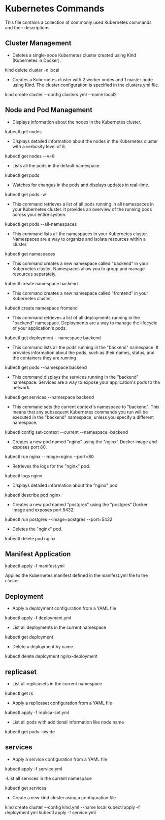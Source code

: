 # Kubernetes Commands

This file contains a collection of commonly used Kubernetes commands and their descriptions.

## Cluster Management

- Deletes a single-node Kubernetes cluster created using Kind (Kubernetes in Docker).


kind delete cluster -n local

- Creates a Kubernetes cluster with 2 worker nodes and 1 master node using Kind. The cluster configuration is specified in the clusters.yml file.


kind create cluster --config clusters.yml --name local2


## Node and Pod Management

- Displays information about the nodes in the Kubernetes cluster.


kubectl get nodes

- Displays detailed information about the nodes in the Kubernetes cluster with a verbosity level of 8.

 
kubectl get nodes --v=8

- Lists all the pods in the default namespace.


kubectl get pods

- Watches for changes in the pods and displays updates in real-time.

kubectl get pods -w

- This command retrieves a list of all pods running in all namespaces in your Kubernetes cluster. It provides an overview of the running pods across your entire system.

kubectl get pods --all-namespaces



- This command lists all the namespaces in your Kubernetes cluster. Namespaces are a way to organize and isolate resources within a cluster.

kubectl get namespaces



- This command creates a new namespace called "backend" in your Kubernetes cluster. Namespaces allow you to group and manage resources separately.

kubectl create namespace backend



- This command creates a new namespace called "frontend" in your Kubernetes cluster.

kubectl create namespace frontend



- This command retrieves a list of all deployments running in the "backend" namespace. Deployments are a way to manage the lifecycle of your application's pods.

kubectl get deployment --namespace backend




- This command lists all the pods running in the "backend" namespace. It provides information about the pods, such as their names, status, and the containers they are running

kubectl get pods --namespace backend




- This command displays the services running in the "backend" namespace. Services are a way to expose your application's pods to the network.

kubectl get services --namespace backend




- This command sets the current context's namespace to "backend". This means that any subsequent Kubernetes commands you run will be executed in the "backend" namespace, unless you specify a different namespace.

kubectl config set-context --current --namespace=backend



- Creates a new pod named "nginx" using the "nginx" Docker image and exposes port 80.

 
kubectl run nginx --image=nginx --port=80

- Retrieves the logs for the "nginx" pod.

 
kubectl logs nginx

- Displays detailed information about the "nginx" pod.

 
kubectl describe pod nginx

- Creates a new pod named "postgres" using the "postgres" Docker image and exposes port 5432.


kubectl run postgres --image=postgres --port=5432

- Deletes the "nginx" pod.

 
kubectl delete pod nginx

## Manifest Application


kubectl apply -f manifest.yml

Applies the Kubernetes manifest defined in the manifest.yml file to the cluster.


## Deployment

- Apply a deployment configuration from a YAML file

kubectl apply -f deployment.yml

- List all deployments in the current namespace

kubectl get deployment

- Delete a deployment by name

kubectl delete deployment nginx-deployment

## replicaset

- List all replicasets in the current namespace

kubectl get rs

- Apply a replicaset configuration from a YAML file

kubectl apply -f replica-set.yml

- List all pods with additional information like node name

kubectl get pods -owide

## services

- Apply a service configuration from a YAML file

kubectl apply -f service.yml


-List all services in the current namespace

kubectl get services


- Create a new kind cluster using a configuration file

kind create cluster --config kind.yml --name local
kubectl apply -f deployment.yml
kubectl apply -f service.yml